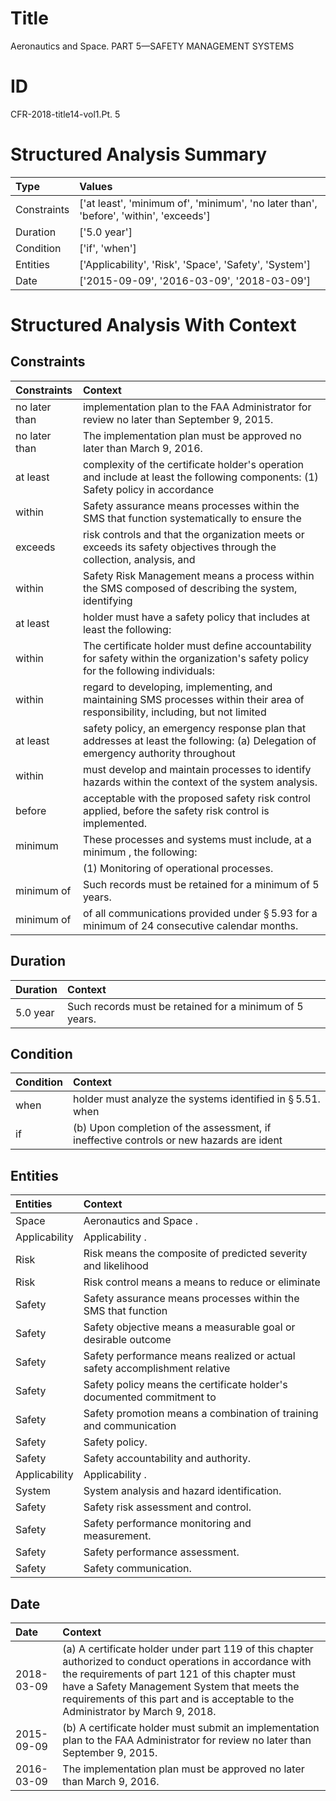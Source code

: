 # Title

 Aeronautics and Space. PART 5—SAFETY MANAGEMENT SYSTEMS


# ID

 CFR-2018-title14-vol1.Pt. 5


# Structured Analysis Summary

| Type        | Values                                                                                |
|:------------|:--------------------------------------------------------------------------------------|
| Constraints | ['at least', 'minimum of', 'minimum', 'no later than', 'before', 'within', 'exceeds'] |
| Duration    | ['5.0 year']                                                                          |
| Condition   | ['if', 'when']                                                                        |
| Entities    | ['Applicability', 'Risk', 'Space', 'Safety', 'System']                                |
| Date        | ['2015-09-09', '2016-03-09', '2018-03-09']                                            |


# Structured Analysis With Context

 


## Constraints

| Constraints   | Context                                                                                                                             |
|:--------------|:------------------------------------------------------------------------------------------------------------------------------------|
| no later than | implementation plan to the FAA Administrator for review no later than  September 9, 2015.                                           |
| no later than | The implementation plan must be approved  no later than  March 9, 2016.                                                             |
| at least      | complexity of the certificate holder's operation and include at least the following components: (1) Safety policy in accordance     |
| within        | Safety assurance means processes  within the SMS that function systematically to ensure the                                         |
| exceeds       | risk controls and that the organization meets or exceeds its safety objectives through the collection, analysis, and                |
| within        | Safety Risk Management means a process  within the SMS composed of describing the system, identifying                               |
| at least      | holder must have a safety policy that includes at least  the following:                                                             |
| within        | The certificate holder must define accountability for safety within the organization's safety policy for the following individuals: |
| within        | regard to developing, implementing, and maintaining SMS processes within their area of responsibility, including, but not limited   |
| at least      | safety policy, an emergency response plan that addresses at least the following: (a) Delegation of emergency authority throughout   |
| within        | must develop and maintain processes to identify hazards within  the context of the system analysis.                                 |
| before        | acceptable with the proposed safety risk control applied, before  the safety risk control is implemented.                           |
| minimum       | These processes and systems must include, at a  minimum , the following:                                                            |
|               |               (1) Monitoring of operational processes.                                                                              |
| minimum of    | Such records must be retained for a  minimum of  5 years.                                                                           |
| minimum of    | of all communications provided under &#167;&#8201;5.93 for a minimum of  24 consecutive calendar months.                            |


## Duration

| Duration   | Context                                                 |
|:-----------|:--------------------------------------------------------|
| 5.0 year   | Such records must be retained for a minimum of 5 years. |


## Condition

| Condition   | Context                                                                                   |
|:------------|:------------------------------------------------------------------------------------------|
| when        | holder must analyze the systems identified in &#167;&#8201;5.51. when                     |
| if          | (b) Upon completion of the assessment,  if  ineffective controls or new hazards are ident |


## Entities

| Entities      | Context                                                                    |
|:--------------|:---------------------------------------------------------------------------|
| Space         | Aeronautics and  Space .                                                   |
| Applicability | Applicability .                                                            |
| Risk          | Risk means the composite of predicted severity and likelihood              |
| Risk          | Risk control means a means to reduce or eliminate                          |
| Safety        | Safety assurance means processes within the SMS that function              |
| Safety        | Safety objective means a measurable goal or desirable outcome              |
| Safety        | Safety performance means realized or actual safety accomplishment relative |
| Safety        | Safety policy means the certificate holder's documented commitment to      |
| Safety        | Safety promotion means a combination of training and communication         |
| Safety        | Safety  policy.                                                            |
| Safety        | Safety  accountability and authority.                                      |
| Applicability | Applicability .                                                            |
| System        | System  analysis and hazard identification.                                |
| Safety        | Safety  risk assessment and control.                                       |
| Safety        | Safety  performance monitoring and measurement.                            |
| Safety        | Safety  performance assessment.                                            |
| Safety        | Safety  communication.                                                     |


## Date

| Date       | Context                                                                                                                                                                                                                                                                                         |
|:-----------|:------------------------------------------------------------------------------------------------------------------------------------------------------------------------------------------------------------------------------------------------------------------------------------------------|
| 2018-03-09 | (a) A certificate holder under part 119 of this chapter authorized to conduct operations in accordance with the requirements of part 121 of this chapter must have a Safety Management System that meets the requirements of this part and is acceptable to the Administrator by March 9, 2018. |
| 2015-09-09 | (b) A certificate holder must submit an implementation plan to the FAA Administrator for review no later than September 9, 2015.                                                                                                                                                                |
| 2016-03-09 | The implementation plan must be approved no later than March 9, 2016.                                                                                                                                                                                                                           |


